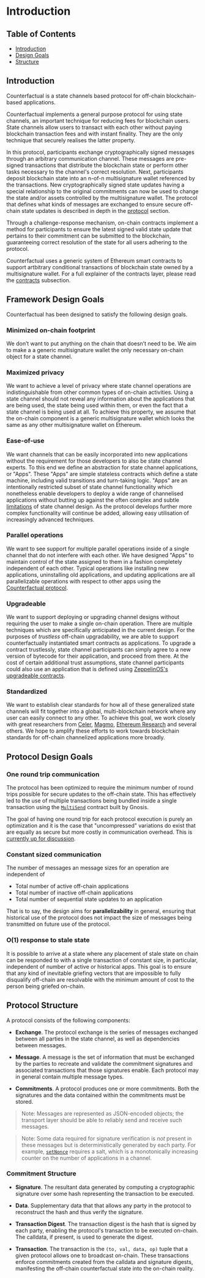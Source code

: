 # Introduction

## Table of Contents

- [Introduction](#introduction)
- [Design Goals](#design-goals)
- [Structure](#structure)

## Introduction

Counterfactual is a state channels based protocol for off-chain blockchain-based applications.

Counterfactual implements a general purpose protocol for using state channels, an important technique for reducing fees for blockchain users. State channels allow users to transact with each other without paying blockchain transaction fees and with instant finality. They are the only technique that securely realises the latter property.

In this protocol, participants exchange cryptographically signed messages through an arbitrary communication channel. These messages are pre-signed transactions that distribute the blockchain state or perform other tasks necessary to the channel's correct resolution.  Next, participants deposit blockchain state into an n-of-n multisignature wallet referenced by the transactions.  New cryptographically signed state updates having a special relationship to the original commitments can now be used to change the state and/or assets controlled by the multisignature wallet. The protocol that defines what kinds of messages are exchanged to ensure secure off-chain state updates is described in depth in the [protocol](./00-protocol.md) section.

Through a challenge-response mechanism, on-chain contracts implement a method for participants to ensure the latest signed valid state update that pertains to their commitment can be submitted to the blockchain, guaranteeing correct resolution of the state for all users adhering to the protocol.

Counterfactual uses a generic system of Ethereum smart contracts to support artbitrary conditional transactions of blockchain state owned by a multisignature wallet. For a full explainer of the contracts layer, please read the [contracts](./01-contracts.md) subsection.

## Framework Design Goals

Counterfactual has been designed to satisfy the following design goals.

### Minimized on-chain footprint

We don’t want to put anything on the chain that doesn’t need to be. We aim to make a a generic multisignature wallet the only necessary on-chain object for a state channel.

### Maximized privacy

We want to achieve a level of privacy where state channel operations are indistinguishable from other common types of on-chain activities. Using a state channel should not reveal any information about the applications that are being used, the state being used within them, or even the fact that a state channel is being used at all. To achieve this property, we assume that the on-chain component is a generic multisignature wallet which looks the same as any other multisignature wallet on Ethereum.

### Ease-of-use

We want channels that can be easily incorporated into new applications without the requirement for those developers to also be state channel experts. To this end we define an abstraction for state channel applications, or "Apps". These "Apps" are simple stateless contracts which define a state machine, including valid transitions and turn-taking logic. "Apps" are an intentionally restricted subset of state channel functionality which nonetheless enable developers to deploy a wide range of channelised applications without butting up against the often complex and subtle [limitations](#limitations) of state channel design.  As the protocol develops further more complex functionality will continue be added, allowing easy utilisation of increasingly advanced techniques.

### Parallel operations

We want to see support for multiple parallel operations inside of a single channel that do not interfere with each other. We have designed "Apps" to maintain control of the state assigned to them in a fashion completely independent of each other. Typical operations like installing new applications, uninstalling old applications, and updating applications are all parallelizable operations with respect to other apps using the [Counterfactual protocol](./00-protocol.md).

### Upgradeable

We want to support deploying or upgrading channel designs without requiring the user to make a single on-chain operation. There are multiple techniques which are specifically anticipated in the current design. For the purposes of _trustless_ off-chain upgradability, we are able to support counterfactually instantiated smart contracts as applications. To upgrade a contract trustlessly, state channel participants can simply agree to a new version of bytecode for their application, and proceed from there. At the cost of certain additional trust assumptions, state channel participants could also use an application that is defined using [ZeppelinOS's upgradeable contracts](https://docs.zeppelinos.org/docs/building.html).

### Standardized

We want to establish clear standards for how all of these generalized state channels will fit together into a global, multi-blockchain network where any user can easily connect to any other. To achieve this goal, we work closely with great researchers from [Celer](https://celer.network), [Magmo](https://magmo.com), [Ethereum Research](http://eth.sg) and several others. We hope to amplify these efforts to work towards blockchain standards for off-chain channelized applications more broadly.

## Protocol Design Goals

### One round trip communication

The protocol has been optimized to require the minimum number of round trips possible for secure updates to the off-chain state. This has effectively led to the use of multiple transactions being bundled inside a single transaction using the [`MultiSend`](https://github.com/counterfactual/monorepo/blob/master/packages/contracts/contracts/delegateTargets/MultiSend.sol) contract built by Gnosis.

The goal of having one round trip for each protocol execution is purely an optimization and it is the case that "uncompressed" variations do exist that are equally as secure but more costly in communication overhead. This is [currently up for discussion](https://github.com/counterfactual/specs/issues/13).

### Constant sized communication

The number of messages an message sizes for an operation are independent of

- Total number of active off-chain applications
- Total number of inactive off-chain applications
- Total number of sequential state updates to an application

That is to say, the design aims for **parallelizability** in general, ensuring that historical use of the protocol does not impact the size of messages being transmitted on future use of the protocol.

### O(1) response to stale state

It is possible to arrive at a state where any placement of stale state on chain can be responded to with a single transaction of constant size, in particular, independent of number of active or historical apps. This goal is to ensure that any kind of inevitable griefing vectors that are impossible to fully disqualify off-chain are resolvable with the minimum amount of cost to the person being griefed on-chain.

## Protocol Structure

A protocol consists of the following components:

- **Exchange**. The protocol exchange is the series of messages exchanged between all parties in the state channel, as well as dependencies between messages.

- **Message**. A message is the set of information that must be exchanged by the parties to recreate and validate the commitment signatures and associated transactions that those signatures enable. Each protocol may in general contain multiple message types.

- **Commitments**. A protocol produces one or more commitments. Both the signatures and the data contained within the commitments must be stored.

> Note: Messages are represented as JSON-encoded objects; the transport layer should be able to reliably send and receive such messages.

> Note: Some data required for signature verification is _not_ present in these messages but is deterministically generated by each party. For example, [`setNonce`](https://github.com/counterfactual/monorepo/blob/master/packages/contracts/contracts/NonceRegistry.sol#L42) requires a salt, which is a monotonically increasing counter on the number of applications in a channel.

### Commitment Structure

- **Signature**. The resultant data generated by computing a cryptographic signature over some hash representing the transaction to be executed.

- **Data**. Supplementary data that that allows any party in the protocol to reconstruct the hash and thus verify the signature.

- **Transaction Digest**. The transaction digest is the hash that is signed by each party, enabling the protocol's transaction to be executed on-chain. The calldata, if present, is used to generate the digest.

- **Transaction**. The transaction is the `(to, val, data, op)` tuple that a given protocol allows one to broadcast on-chain. These transactions enforce commitments created from the calldata and signature digests, manifesting the off-chain counterfactual state into the on-chain reality.
